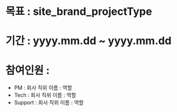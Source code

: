 # 목표 : site_brand_projectType
# 기간 : yyyy.mm.dd ~ yyyy.mm.dd
# 참여인원 : 
- PM : 회사 직위 이름 : 역할
- Tech : 회사 직위 이름 : 역할
- Support : 회사 직위 이름 : 역할